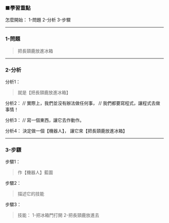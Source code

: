 ### ■學習重點

怎麼開始：
1-問題
2-分析
3-步驟

---
### 1-問題
> 把長頸鹿放進冰箱

---
### 2-分析

分析1：
> 就是【把長頸鹿放進冰箱】

分析2：
// 實際上，我們並沒有辦法做任何事，
// 我們都要寫程式，讓程式去做事情！

分析3：
//  寫一個東西，讓它去作動作。

分析4：
    決定做一個【機器人】，
    讓它來【把長頸鹿放進冰箱】


---
### 3-步驟

步驟1：
> 作【機器人】藍圖

步驟2：
> 描述它的技能

步驟3：
> 技能：
> 1-把冰箱門打開
> 2-把長頸鹿放進去

